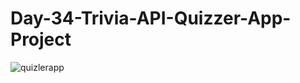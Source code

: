 # Day-34-Trivia-API-Quizzer-App-Project
![quizlerapp](https://user-images.githubusercontent.com/52599620/206417672-2fb9381c-2824-4d54-a2a6-732739f45c4c.PNG)
